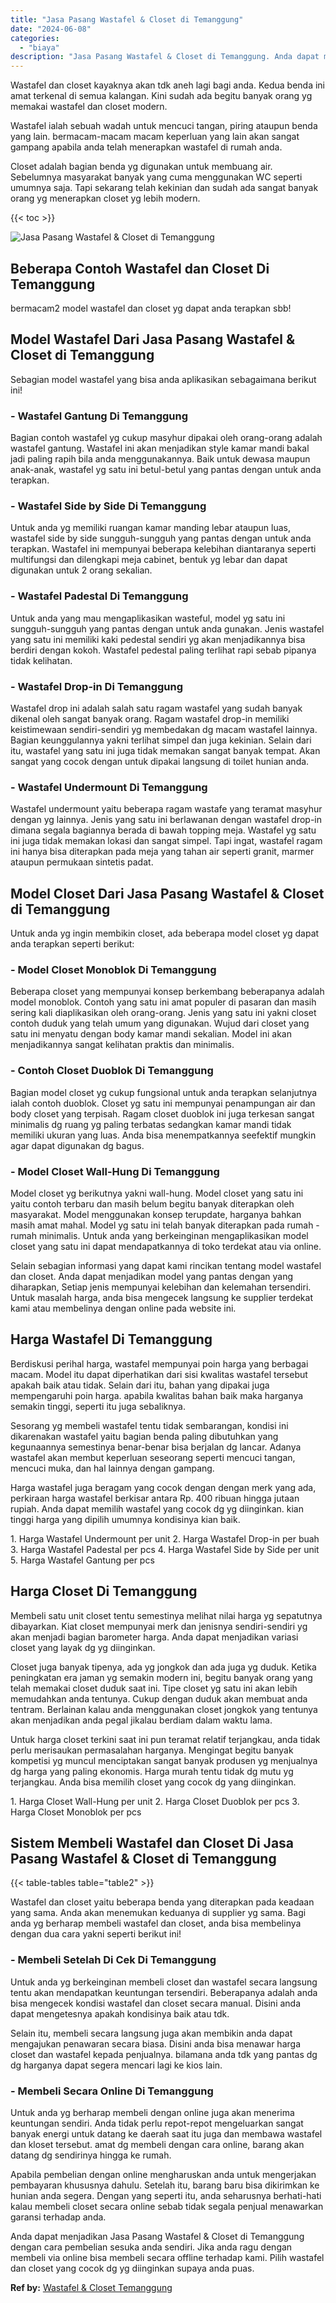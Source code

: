 ```yaml
---
title: "Jasa Pasang Wastafel & Closet di Temanggung"
date: "2024-06-08"
categories: 
  - "biaya"
description: "Jasa Pasang Wastafel & Closet di Temanggung. Anda dapat menjadikan Jasa Pasang Wastafel & Closet di Temanggung dengan cara pembelian sesuka anda sendiri. Jik..."
---
```


Wastafel dan closet kayaknya akan tdk aneh lagi bagi anda. Kedua benda ini amat terkenal di semua kalangan. Kini sudah ada begitu banyak orang yg memakai wastafel dan closet modern.

Wastafel ialah sebuah wadah untuk mencuci tangan, piring ataupun benda yang lain. bermacam-macam macam keperluan yang lain akan sangat gampang apabila anda telah menerapkan wastafel di rumah anda.

Closet adalah bagian benda yg digunakan untuk membuang air. Sebelumnya masyarakat banyak yang cuma menggunakan WC seperti umumnya saja. Tapi sekarang telah kekinian dan sudah ada sangat banyak orang yg menerapkan closet yg lebih modern.

{{< toc >}}

![Jasa Pasang Wastafel & Closet di Temanggung](/images/wastafel-closet-murah03.png)

## Beberapa Contoh Wastafel dan Closet Di Temanggung

bermacam2 model wastafel dan closet yg dapat anda terapkan sbb!

## Model Wastafel Dari Jasa Pasang Wastafel & Closet di Temanggung

Sebagian model wastafel yang bisa anda aplikasikan sebagaimana berikut ini!

### \- Wastafel Gantung Di Temanggung

Bagian contoh wastafel yg cukup masyhur dipakai oleh orang-orang adalah wastafel gantung. Wastafel ini akan menjadikan style kamar mandi bakal jadi paling rapih bila anda menggunakannya. Baik untuk dewasa maupun anak-anak, wastafel yg satu ini betul-betul yang pantas dengan untuk anda terapkan.

### \- Wastafel Side by Side Di Temanggung

Untuk anda yg memiliki ruangan kamar manding lebar ataupun luas, wastafel side by side sungguh-sungguh yang pantas dengan untuk anda terapkan. Wastafel ini mempunyai beberapa kelebihan diantaranya seperti multifungsi dan dilengkapi meja cabinet, bentuk yg lebar dan dapat digunakan untuk 2 orang sekalian.

### \- Wastafel Padestal Di Temanggung

Untuk anda yang mau mengaplikasikan wasteful, model yg satu ini sungguh-sungguh yang pantas dengan untuk anda gunakan. Jenis wastafel yang satu ini memiliki kaki pedestal sendiri yg akan menjadikannya bisa berdiri dengan kokoh. Wastafel pedestal paling terlihat rapi sebab pipanya tidak kelihatan.

### \- Wastafel Drop-in Di Temanggung

Wastafel drop ini adalah salah satu ragam wastafel yang sudah banyak dikenal oleh sangat banyak orang. Ragam wastafel drop-in memiliki keistimewaan sendiri-sendiri yg membedakan dg macam wastafel lainnya. Bagian keunggulannya yakni terlihat simpel dan juga kekinian. Selain dari itu, wastafel yang satu ini juga tidak memakan sangat banyak tempat. Akan sangat yang cocok dengan untuk dipakai langsung di toilet hunian anda.

### \- Wastafel Undermount Di Temanggung

Wastafel undermount yaitu beberapa ragam wastafe yang teramat masyhur dengan yg lainnya. Jenis yang satu ini berlawanan dengan wastafel drop-in dimana segala bagiannya berada di bawah topping meja. Wastafel yg satu ini juga tidak memakan lokasi dan sangat simpel. Tapi ingat, wastafel ragam ini hanya bisa diterapkan pada meja yang tahan air seperti granit, marmer ataupun permukaan sintetis padat.

## Model Closet Dari Jasa Pasang Wastafel & Closet di Temanggung

Untuk anda yg ingin membikin closet, ada beberapa model closet yg dapat anda terapkan seperti berikut:

### \- Model Closet Monoblok Di Temanggung

Beberapa closet yang mempunyai konsep berkembang beberapanya adalah model monoblok. Contoh yang satu ini amat populer di pasaran dan masih sering kali diaplikasikan oleh orang-orang. Jenis yang satu ini yakni closet contoh duduk yang telah umum yang digunakan. Wujud dari closet yang satu ini menyatu dengan body kamar mandi sekalian. Model ini akan menjadikannya sangat kelihatan praktis dan minimalis.

### \- Contoh Closet Duoblok Di Temanggung

Bagian model closet yg cukup fungsional untuk anda terapkan selanjutnya ialah contoh duoblok. Closet yg satu ini mempunyai penampungan air dan body closet yang terpisah. Ragam closet duoblok ini juga terkesan sangat minimalis dg ruang yg paling terbatas sedangkan kamar mandi tidak memiliki ukuran yang luas. Anda bisa menempatkannya seefektif mungkin agar dapat digunakan dg bagus.

### \- Model Closet Wall-Hung Di Temanggung

Model closet yg berikutnya yakni wall-hung. Model closet yang satu ini yaitu contoh terbaru dan masih belum begitu banyak diterapkan oleh masyarakat. Model menggunakan konsep terupdate, harganya bahkan masih amat mahal. Model yg satu ini telah banyak diterapkan pada rumah - rumah minimalis. Untuk anda yang berkeinginan mengaplikasikan model closet yang satu ini dapat mendapatkannya di toko terdekat atau via online.

Selain sebagian informasi yang dapat kami rincikan tentang model wastafel dan closet. Anda dapat menjadikan model yang pantas dengan yang diharapkan, Setiap jenis mempunyai kelebihan dan kelemahan tersendiri. Untuk masalah harga, anda bisa mengecek langsung ke supplier terdekat kami atau membelinya dengan online pada website ini.

## Harga Wastafel Di Temanggung

Berdiskusi perihal harga, wastafel mempunyai poin harga yang berbagai macam. Model itu dapat diperhatikan dari sisi kwalitas wastafel tersebut apakah baik atau tidak. Selain dari itu, bahan yang dipakai juga mempengaruhi poin harga. apabila kwalitas bahan baik maka harganya semakin tinggi, seperti itu juga sebaliknya.

Sesorang yg membeli wastafel tentu tidak sembarangan, kondisi ini dikarenakan wastafel yaitu bagian benda paling dibutuhkan yang kegunaannya semestinya benar-benar bisa berjalan dg lancar. Adanya wastafel akan membut keperluan seseorang seperti mencuci tangan, mencuci muka, dan hal lainnya dengan gampang.

Harga wastafel juga beragam yang cocok dengan dengan merk yang ada, perkiraan harga wastafel berkisar antara Rp. 400 ribuan hingga jutaan rupiah. Anda dapat memilih wastafel yang cocok dg yg diinginkan. kian tinggi harga yang dipilih umumnya kondisinya kian baik.

1\. Harga Wastafel Undermount per unit 2. Harga Wastafel Drop-in per buah 3. Harga Wastafel Padestal per pcs 4. Harga Wastafel Side by Side per unit 5. Harga Wastafel Gantung per pcs

## Harga Closet Di Temanggung

Membeli satu unit closet tentu semestinya melihat nilai harga yg sepatutnya dibayarkan. Kiat closet mempunyai merk dan jenisnya sendiri-sendiri yg akan menjadi bagian barometer harga. Anda dapat menjadikan variasi closet yang layak dg yg diinginkan.

Closet juga banyak tipenya, ada yg jongkok dan ada juga yg duduk. Ketika peningkatan era jaman yg semakin modern ini, begitu banyak orang yang telah memakai closet duduk saat ini. Tipe closet yg satu ini akan lebih memudahkan anda tentunya. Cukup dengan duduk akan membuat anda tentram. Berlainan kalau anda menggunakan closet jongkok yang tentunya akan menjadikan anda pegal jikalau berdiam dalam waktu lama.

Untuk harga closet terkini saat ini pun teramat relatif terjangkau, anda tidak perlu merisaukan permasalahan harganya. Mengingat begitu banyak kompetisi yg muncul menciptakan sangat banyak produsen yg menjualnya dg harga yang paling ekonomis. Harga murah tentu tidak dg mutu yg terjangkau. Anda bisa memilih closet yang cocok dg yang diinginkan.

1\. Harga Closet Wall-Hung per unit 2. Harga Closet Duoblok per pcs 3. Harga Closet Monoblok per pcs

## Sistem Membeli Wastafel dan Closet Di Jasa Pasang Wastafel & Closet di Temanggung

{{< table-tables table="table2" >}}

Wastafel dan closet yaitu beberapa benda yang diterapkan pada keadaan yang sama. Anda akan menemukan keduanya di supplier yg sama. Bagi anda yg berharap membeli wastafel dan closet, anda bisa membelinya dengan dua cara yakni seperti berikut ini!

### \- Membeli Setelah Di Cek Di Temanggung

Untuk anda yg berkeinginan membeli closet dan wastafel secara langsung tentu akan mendapatkan keuntungan tersendiri. Beberapanya adalah anda bisa mengecek kondisi wastafel dan closet secara manual. Disini anda dapat mengetesnya apakah kondisinya baik atau tdk.

Selain itu, membeli secara langsung juga akan membikin anda dapat mengajukan penawaran secara biasa. Disini anda bisa menawar harga closet dan wastafel kepada penjualnya. bilamana anda tdk yang pantas dg dg harganya dapat segera mencari lagi ke kios lain.

### \- Membeli Secara Online Di Temanggung

Untuk anda yg berharap membeli dengan online juga akan menerima keuntungan sendiri. Anda tidak perlu repot-repot mengeluarkan sangat banyak energi untuk datang ke daerah saat itu juga dan membawa wastafel dan kloset tersebut. amat dg membeli dengan cara online, barang akan datang dg sendirinya hingga ke rumah.

Apabila pembelian dengan online mengharuskan anda untuk mengerjakan pembayaran khususnya dahulu. Setelah itu, barang baru bisa dikirimkan ke hunian anda segera. Dengan yang seperti itu, anda seharusnya berhati-hati kalau membeli closet secara online sebab tidak segala penjual menawarkan garansi terhadap anda.

Anda dapat menjadikan Jasa Pasang Wastafel & Closet di Temanggung dengan cara pembelian sesuka anda sendiri. Jika anda ragu dengan membeli via online bisa membeli secara offline terhadap kami. Pilih wastafel dan closet yang cocok dg yg diinginkan supaya anda puas.

**Ref by:** [Wastafel & Closet Temanggung](https://id.wikipedia.org/wiki/Wastafel)
